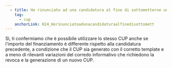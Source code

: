 ```yaml
---
  - title: Ho rinunciato ad una candidatura al fine di sottometterne una nuova. L'importo riconosciuto a finanziamento della nuova candidatura è differente. Posso utilizzare lo stesso CUP senza apportare modifiche?
    tag:
      - cup
    anchorLink: 024_Horinunciatoadunacandidaturaalfinedisottomett
---
```


Sì, ti confermiamo che è possibile utilizzare lo stesso CUP anche se l'importo del finanziamento è differente rispetto alla candidatura precedente, a condizione che il CUP sia generato con il corretto template e a meno di rilevanti variazioni del corredo informativo che richiedono la revoca e la generazione di un nuovo CUP.